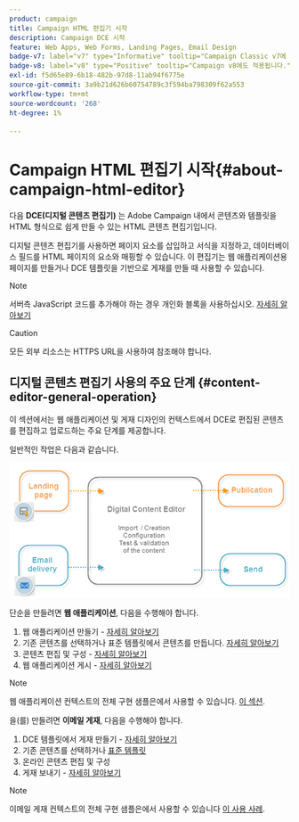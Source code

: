 ```yaml
---
product: campaign
title: Campaign HTML 편집기 시작
description: Campaign DCE 시작
feature: Web Apps, Web Forms, Landing Pages, Email Design
badge-v7: label="v7" type="Informative" tooltip="Campaign Classic v7에 적용"
badge-v8: label="v8" type="Positive" tooltip="Campaign v8에도 적용됩니다."
exl-id: f5d65e89-6b18-482b-97d8-11ab94f6775e
source-git-commit: 3a9b21d626b60754789c3f594ba798309f62a553
workflow-type: tm+mt
source-wordcount: '268'
ht-degree: 1%

---
```


# Campaign HTML 편집기 시작{#about-campaign-html-editor}



다음 **DCE(디지털 콘텐츠 편집기)** 는 Adobe Campaign 내에서 콘텐츠와 템플릿을 HTML 형식으로 쉽게 만들 수 있는 HTML 콘텐츠 편집기입니다.

디지털 콘텐츠 편집기를 사용하면 페이지 요소를 삽입하고 서식을 지정하고, 데이터베이스 필드를 HTML 페이지의 요소와 매핑할 수 있습니다. 이 편집기는 웹 애플리케이션용 페이지를 만들거나 DCE 템플릿을 기반으로 게재를 만들 때 사용할 수 있습니다.

>[!NOTE]
>
>서버측 JavaScript 코드를 추가해야 하는 경우 개인화 블록을 사용하십시오. [자세히 알아보기](../../delivery/using/personalization-blocks.md)

>[!CAUTION]
>
>모든 외부 리소스는 HTTPS URL을 사용하여 참조해야 합니다.

## 디지털 콘텐츠 편집기 사용의 주요 단계 {#content-editor-general-operation}

이 섹션에서는 웹 애플리케이션 및 게재 디자인의 컨텍스트에서 DCE로 편집된 콘텐츠를 편집하고 업로드하는 주요 단계를 제공합니다.

일반적인 작업은 다음과 같습니다.

![](assets/dce_schema.png)

단순을 만들려면 **웹 애플리케이션**, 다음을 수행해야 합니다.

1. 웹 애플리케이션 만들기 - [자세히 알아보기](creating-a-landing-page.md)
1. 기존 콘텐츠를 선택하거나 표준 템플릿에서 콘텐츠를 만듭니다. [자세히 알아보기](template-management.md)
1. 콘텐츠 편집 및 구성 - [자세히 알아보기](editing-content.md)
1. 웹 애플리케이션 게시 - [자세히 알아보기](creating-a-landing-page.md#step-3---publishing-content)

>[!NOTE]
>
>웹 애플리케이션 컨텍스트의 전체 구현 샘플은에서 사용할 수 있습니다.  [이 섹션](creating-a-landing-page.md).

을(를) 만들려면 **이메일 게재**, 다음을 수행해야 합니다.

1. DCE 템플릿에서 게재 만들기 - [자세히 알아보기](use-case--creating-an-email-delivery.md)
1. 기존 콘텐츠를 선택하거나 [표준 템플릿](template-management.md)
1. 온라인 콘텐츠 편집 및 구성
1. 게재 보내기 - [자세히 알아보기](../../delivery/using/steps-about-delivery-creation-steps.md)

>[!NOTE]
>
>이메일 게재 컨텍스트의 전체 구현 샘플은에서 사용할 수 있습니다 [이 사용 사례](use-case--creating-an-email-delivery.md).
